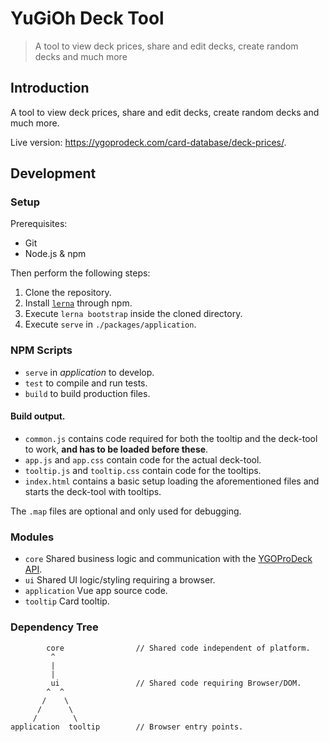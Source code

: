 # YuGiOh Deck Tool

> A tool to view deck prices, share and edit decks, create random decks and much more

## Introduction

A tool to view deck prices, share and edit decks, create random decks and much more.

Live version: <https://ygoprodeck.com/card-database/deck-prices/>.

## Development

### Setup
Prerequisites:

- Git
- Node.js & npm

Then perform the following steps:

1. Clone the repository.
2. Install [`lerna`](https://github.com/lerna/lerna) through npm.
3. Execute `lerna bootstrap` inside the cloned directory.
4. Execute `serve` in `./packages/application`.

### NPM Scripts

-   `serve` in _application_ to develop.
-   `test` to compile and run tests.
-   `build` to build production files.

#### Build output.

-   `common.js` contains code required for both the tooltip and the deck-tool to work, **and has to be loaded before these**.
-   `app.js` and `app.css` contain code for the actual deck-tool.
-   `tooltip.js` and `tooltip.css` contain code for the tooltips.
-   `index.html` contains a basic setup loading the aforementioned files and starts the deck-tool with tooltips.

The `.map` files are optional and only used for debugging.

### Modules

-   `core` Shared business logic and communication with the [YGOProDeck API](https://db.ygoprodeck.com/api-guide/).
-   `ui` Shared UI logic/styling requiring a browser.
-   `application` Vue app source code.
-   `tooltip` Card tooltip.

### Dependency Tree

```text
        core                // Shared code independent of platform.
         ^
         |
         |
         ui                 // Shared code requiring Browser/DOM.
        ^  ^
       /    \
      /      \
     /        \
application  tooltip        // Browser entry points.
```
